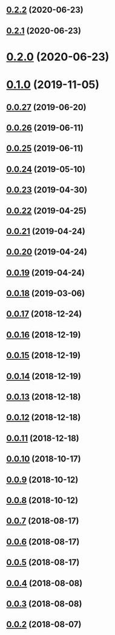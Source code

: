 ## [0.2.2](https://github.com/rentspree/tracker/compare/v0.2.1...v0.2.2) (2020-06-23)



## [0.2.1](https://github.com/rentspree/tracker/compare/v0.2.0...v0.2.1) (2020-06-23)



# [0.2.0](https://github.com/rentspree/tracker/compare/v0.1.0...v0.2.0) (2020-06-23)



# [0.1.0](https://github.com/rentspree/tracker/compare/0.0.27...0.1.0) (2019-11-05)



## [0.0.27](https://github.com/rentspree/tracker/compare/v0.0.26...v0.0.27) (2019-06-20)



## [0.0.26](https://github.com/rentspree/tracker/compare/v0.0.25...v0.0.26) (2019-06-11)



## [0.0.25](https://github.com/rentspree/tracker/compare/v0.0.24...v0.0.25) (2019-06-11)



## [0.0.24](https://github.com/rentspree/tracker/compare/v0.0.23...v0.0.24) (2019-05-10)



## [0.0.23](https://github.com/rentspree/tracker/compare/v0.0.22...v0.0.23) (2019-04-30)



## [0.0.22](https://github.com/rentspree/tracker/compare/v0.0.21...v0.0.22) (2019-04-25)



## [0.0.21](https://github.com/rentspree/tracker/compare/v0.0.20...v0.0.21) (2019-04-24)



## [0.0.20](https://github.com/rentspree/tracker/compare/v0.0.19...v0.0.20) (2019-04-24)



## [0.0.19](https://github.com/rentspree/tracker/compare/v0.0.18...v0.0.19) (2019-04-24)



## [0.0.18](https://github.com/rentspree/tracker/compare/v0.0.17...v0.0.18) (2019-03-06)



<a name="0.0.17"></a>
## [0.0.17](https://github.com/rentspree/tracker/compare/v0.0.16...v0.0.17) (2018-12-24)



<a name="0.0.16"></a>
## [0.0.16](https://github.com/rentspree/tracker/compare/v0.0.15...v0.0.16) (2018-12-19)



<a name="0.0.15"></a>
## [0.0.15](https://github.com/rentspree/tracker/compare/v0.0.14...v0.0.15) (2018-12-19)



<a name="0.0.14"></a>
## [0.0.14](https://github.com/rentspree/tracker/compare/v0.0.13...v0.0.14) (2018-12-19)



<a name="0.0.13"></a>
## [0.0.13](https://github.com/rentspree/tracker/compare/v0.0.12...v0.0.13) (2018-12-18)



<a name="0.0.12"></a>
## [0.0.12](https://github.com/rentspree/tracker/compare/v0.0.11...v0.0.12) (2018-12-18)



<a name="0.0.11"></a>
## [0.0.11](https://github.com/rentspree/tracker/compare/v0.0.10...v0.0.11) (2018-12-18)



<a name="0.0.10"></a>
## [0.0.10](https://github.com/rentspree/tracker/compare/v0.0.8...v0.0.10) (2018-10-17)



<a name="0.0.9"></a>
## [0.0.9](https://github.com/rentspree/tracker/compare/v0.0.8...v0.0.9) (2018-10-12)



<a name="0.0.8"></a>
## [0.0.8](https://github.com/rentspree/tracker/compare/v0.0.7...v0.0.8) (2018-10-12)



<a name="0.0.7"></a>
## [0.0.7](https://github.com/rentspree/tracker/compare/v0.0.6...v0.0.7) (2018-08-17)



<a name="0.0.6"></a>
## [0.0.6](https://github.com/rentspree/tracker/compare/v0.0.5...v0.0.6) (2018-08-17)



<a name="0.0.5"></a>
## [0.0.5](https://github.com/rentspree/tracker/compare/v0.0.4...v0.0.5) (2018-08-17)



<a name="0.0.4"></a>
## [0.0.4](https://github.com/rentspree/tracker/compare/v0.0.3...v0.0.4) (2018-08-08)



<a name="0.0.3"></a>
## [0.0.3](https://github.com/rentspree/tracker/compare/v0.0.2...v0.0.3) (2018-08-08)



<a name="0.0.2"></a>
## [0.0.2](https://github.com/rentspree/tracker/compare/v0.0.1...v0.0.2) (2018-08-07)




